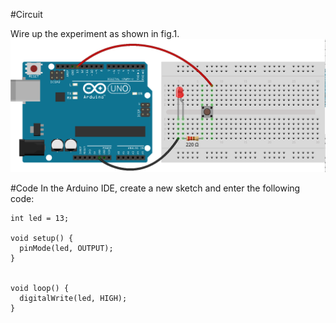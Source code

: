 #Circuit

Wire up the experiment as shown in fig.1.
![fig.1](https://raw.githubusercontent.com/truhlikfredy/IoTlabs/master/2%20-%20button/Images/button.png)

#Code
In the Arduino IDE, create a new sketch and enter the following code:

```
int led = 13;

void setup() {                
  pinMode(led, OUTPUT);     
}


void loop() {
  digitalWrite(led, HIGH);  
}
```
